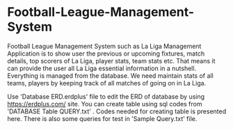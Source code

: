 # Football-League-Management-System
Football League Management System such as La Liga Management Application is to show user the previous or upcoming fixtures, match details, top scorers of La Liga, player stats, team stats etc. That means it can provide the user all La Liga essential information in a nutshell. Everything is managed from the database. We need maintain stats of all teams, players by keeping track of all matches of going on in La Liga. 


Use 'Database ERD.erdplus' file to edit the ERD of database by using https://erdplus.com/ site. You can create table using sql codes from 'DATABASE Table QUERY.txt' . Codes needed for creating table is presented here. There is also some queries for test in 'Sample Query.txt' file.
